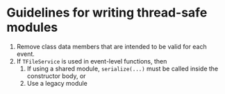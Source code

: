 # Guidelines for writing thread-safe modules

1.  Remove class data members that are intended to be valid for each event.
2.  If `TFileService` is used in event-level functions, then
    1.  If using a shared module, `serialize(...)` must be called inside the constructor body, or
    2.  Use a legacy module
